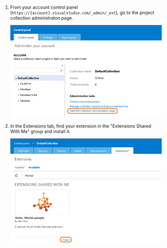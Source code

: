1. From your account control panel (```https://{account}.visualstudio.com/_admin/_ext```), go to the project collection administraton page. 

	![Control panel, view the collection administration page link](./_img/install/collection-page.png)

2. In the Extensions tab, find your extension in the "Extensions Shared With Me" group and install it.

	![Control panel, Extensions tab, Install button](./_img/install/install.png)


   
